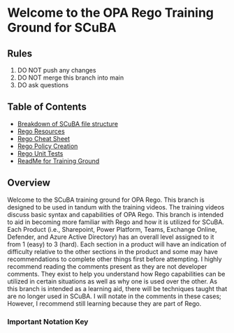 # Welcome to the OPA Rego Training Ground for SCuBA <!-- omit in toc -->

## Rules

1) DO NOT push any changes
2) DO NOT merge this branch into main
3) DO ask questions

## Table of Contents

- [Breakdown of SCuBA file structure](docs/training/structure.md)
- [Rego Resources](docs/training/resources.md)
- [Rego Cheat Sheet](docs/training/cheatsheet.md)
- [Rego Policy Creation](docs/training//rego_rules.md)
- [Rego Unit Tests](docs/training/unit_test.md)
- [ReadMe for Training Ground](docs/training/training_ground.md)

## Overview

Welcome to the SCuBA training ground for OPA Rego. This branch is designed to be used in tandum with the training videos. The training videos discuss basic syntax and capabilities of OPA Rego. This branch is intended to aid in becoming more familiar with Rego and how it is utilized for SCuBA. Each Product (i.e., Sharepoint, Power Platform, Teams, Exchange Online, Defender, and Azure Active Directory) has an overall level assigned to it from 1 (easy) to 3 (hard). Each section in a product will have an indication of difficulty relative to the other sections in the product and some may have recommendations to complete other things first before attempting. I highly recommend reading the comments present as they are not developer comments. They exist to help you understand how Rego capabilities can be utilized in certain situations as well as why one is used over the other. As this branch is intended as a learning aid, there will be techniques taught that are no longer used in SCuBA. I will notate in the comments in these cases; However, I recommend still learning because they are part of Rego.

### Important Notation Key
